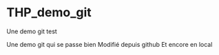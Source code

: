 # THP_demo_git
Une demo git test

Une demo git qui se passe bien
Modifié depuis github
Et encore en local

